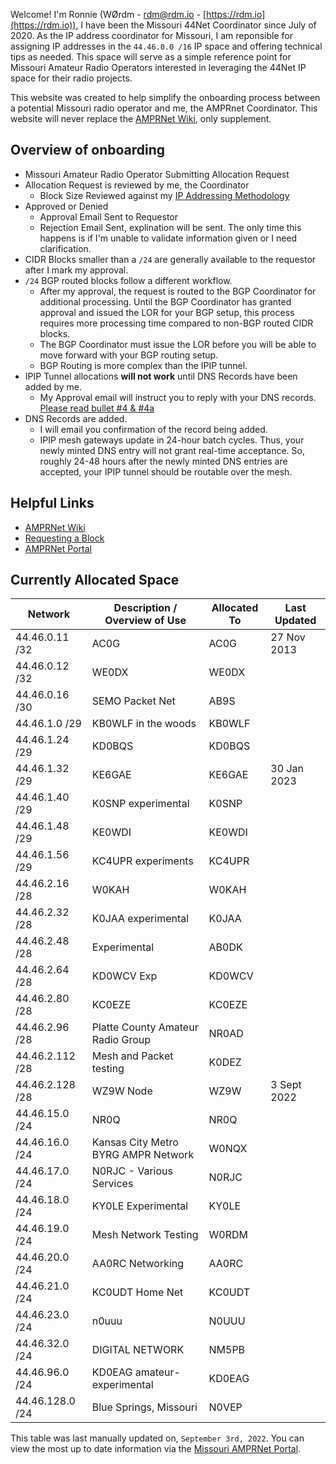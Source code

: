 Welcome!  I'm Ronnie (WØrdm - [rdm@rdm.io](mailto:rdm@rdm.io) - [https://rdm.io](https://rdm.io)), I have been the Missouri 44Net Coordinator since July of 2020.  As the IP address coordinator for Missouri, I am reponsible for assigning IP addresses in the `44.46.0.0 /16` IP space and offering technical tips as needed.  This space will serve as a simple reference point for Missouri Amateur Radio Operators interested in leveraging the 44Net IP space for their radio projects.

This website was created to help simplify the onboarding process between a potential Missouri radio operator and me, the AMPRnet Coordinator.  This website will never replace the [AMPRNet Wiki](https://wiki.ampr.org/), only supplement.

## Overview of onboarding
* Missouri Amateur Radio Operator Submitting Allocation Request
* Allocation Request is reviewed by me, the Coordinator
  * Block Size Reviewed against my [IP Addressing Methodology](guideline.MD)
* Approved or Denied
  * Approval Email Sent to Requestor
  * Rejection Email Sent, explination will be sent. The only time this happens is if I'm unable to validate information given or I need clarification.
* CIDR Blocks smaller than a `/24` are generally available to the requestor after I mark my approval.
* `/24` BGP routed blocks follow a different workflow.  
  * After my approval, the request is routed to the BGP Coordinator for additional processing.  Until the BGP Coordinator has granted approval and issued the LOR for your BGP setup, this process requires more processing time compared to non-BGP routed CIDR blocks.
  * The BGP Coordinator must issue the LOR before you will be able to move forward with your BGP routing setup.
  * BGP Routing is more complex than the IPIP tunnel.
* IPIP Tunnel allocations **will not work** until DNS Records have been added by me.
  * My Approval email will instruct you to reply with your DNS records. [Please read bullet #4 & #4a](guideline.MD)
* DNS Records are added.
  * I will email you confirmation of the record being added.
  * IPIP mesh gateways update in 24-hour batch cycles. Thus, your newly minted DNS entry will not grant real-time acceptance. So, roughly 24-48 hours after the newly minted DNS entries are accepted, your IPIP tunnel should be routable over the mesh.

## Helpful Links
- [AMPRNet Wiki](https://wiki.ampr.org/)
- [Requesting a Block](https://wiki.ampr.org/wiki/Requesting_a_block)
- [AMPRNet Portal](https://portal.ampr.org/)

## Currently Allocated Space

| Network          | Description / Overview of Use         | Allocated To | Last Updated |
|------------------|---------------------------------------|--------------|--------------|
| 44.46.0.11 /32   | AC0G                                  | AC0G         | 27 Nov 2013  |
| 44.46.0.12 /32   | WE0DX                                 | WE0DX        |              |
| 44.46.0.16 /30   | SEMO Packet Net                       | AB9S         |              |
| 44.46.1.0 /29    | KB0WLF in the woods                   | KB0WLF       |              |
| 44.46.1.24 /29   | KD0BQS                                | KD0BQS       |              |
| 44.46.1.32 /29   | KE6GAE                                | KE6GAE       | 30 Jan 2023  |
| 44.46.1.40 /29   | K0SNP experimental                    | K0SNP        |              |
| 44.46.1.48 /29   | KE0WDI                                | KE0WDI       |              |
| 44.46.1.56 /29   | KC4UPR experiments                    | KC4UPR       |              |
| 44.46.2.16 /28   | W0KAH                                 | W0KAH        |              |
| 44.46.2.32 /28   | K0JAA experimental                    | K0JAA        |              |
| 44.46.2.48 /28   | Experimental                          | AB0DK        |              |
| 44.46.2.64 /28   | KD0WCV Exp                            | KD0WCV       |              |
| 44.46.2.80 /28   | KC0EZE                                | KC0EZE       |              |
| 44.46.2.96 /28   | Platte County Amateur Radio Group   	 | NR0AD        |              |
| 44.46.2.112 /28  | Mesh and Packet testing	              | K0DEZ        |              |
| 44.46.2.128 /28  | WZ9W Node              	              | WZ9W         | 3 Sept 2022  |
| 44.46.15.0 /24   | NR0Q	                                 | NR0Q         |              |
| 44.46.16.0 /24   | Kansas City Metro BYRG AMPR Network   | W0NQX        |              |
| 44.46.17.0 /24   | N0RJC - Various Services	             | N0RJC        |              |
| 44.46.18.0 /24   | KY0LE Experimental                    | KY0LE        |              |
| 44.46.19.0 /24   | Mesh Network Testing                  | W0RDM        |              |
| 44.46.20.0 /24   | AA0RC Networking                      | AA0RC        |              |
| 44.46.21.0 /24   | KC0UDT Home Net                       | KC0UDT       |              |
| 44.46.23.0 /24   | n0uuu                                 | N0UUU        |              |
| 44.46.32.0 /24   | DIGITAL NETWORK                       | NM5PB        |              |
| 44.46.96.0 /24   | KD0EAG amateur-experimental           | KD0EAG       |              |
| 44.46.128.0 /24  | Blue Springs, Missouri                | N0VEP        |              |

This table was last manually updated on, `September 3rd, 2022`.  You can view the most up to date information via the [Missouri AMPRNet Portal](https://portal.ampr.org/networks.php?a=region&id=879).

